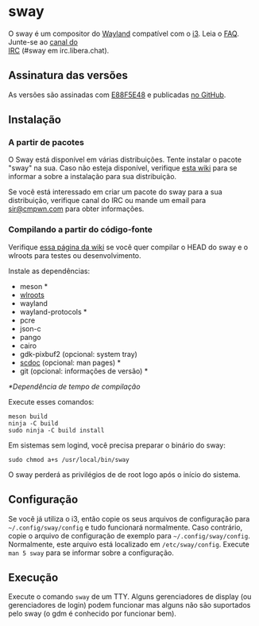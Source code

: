 # sway

O sway é um compositor do [Wayland](http://wayland.freedesktop.org/) compatível com o [i3](https://i3wm.org/).
Leia o [FAQ](https://github.com/swaywm/sway/wiki). Junte-se ao [canal do    
IRC](https://web.libera.chat/gamja/?channels=#sway) (#sway em
irc.libera.chat).

## Assinatura das versões

As versões são assinadas com [E88F5E48](https://keys.openpgp.org/search?q=34FF9526CFEF0E97A340E2E40FDE7BE0E88F5E48)
e publicadas [no GitHub](https://github.com/swaywm/sway/releases).

## Instalação

### A partir de pacotes
O Sway está disponível em várias distribuições. Tente instalar o pacote "sway"
na sua. Caso não esteja disponível, verifique [esta wiki](https://github.com/swaywm/sway/wiki/Unsupported-packages)
para se informar a sobre a instalação para sua distribuição.

Se você está interessado em criar um pacote do sway para a sua distribuição, verifique canal do IRC
ou mande um email para sir@cmpwn.com para obter informações.

### Compilando a partir do código-fonte

Verifique [essa página da wiki](https://github.com/swaywm/sway/wiki/Development-Setup) se você quer compilar o HEAD do sway e o wlroots para testes ou desenvolvimento.

Instale as dependências:

* meson \*
* [wlroots](https://github.com/swaywm/wlroots)
* wayland
* wayland-protocols \*
* pcre
* json-c
* pango
* cairo
* gdk-pixbuf2 (opcional: system tray)
* [scdoc](https://git.sr.ht/~sircmpwn/scdoc) (opcional: man pages) \*
* git (opcional: informações de versão) \*

_\*Dependência de tempo de compilação_

Execute esses comandos:

    meson build
    ninja -C build
    sudo ninja -C build install

Em sistemas sem logind, você precisa preparar o binário do sway:

    sudo chmod a+s /usr/local/bin/sway

O sway perderá as privilégios de de root logo após o início do sistema.

## Configuração

Se você já utiliza o i3, então copie os seus arquivos de configuração para `~/.config/sway/config` e
tudo funcionará normalmente. Caso contrário, copie o arquivo de configuração de exemplo para
`~/.config/sway/config`. Normalmente, este arquivo está localizado em `/etc/sway/config`.
Execute `man 5 sway` para se informar sobre a configuração.

## Execução

Execute o comando `sway` de um TTY. Alguns gerenciadores de display (ou gerenciadores de login) podem funcionar mas alguns não são suportados
pelo sway (o gdm é conhecido por funcionar bem).
